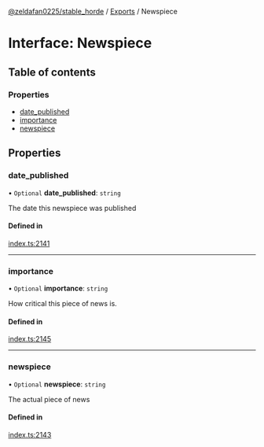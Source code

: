 [@zeldafan0225/stable_horde](../README.md) / [Exports](../modules.md) / Newspiece

# Interface: Newspiece

## Table of contents

### Properties

- [date\_published](Newspiece.md#date_published)
- [importance](Newspiece.md#importance)
- [newspiece](Newspiece.md#newspiece)

## Properties

### date\_published

• `Optional` **date\_published**: `string`

The date this newspiece was published

#### Defined in

[index.ts:2141](https://github.com/ZeldaFan0225/stable_horde/blob/da4b9dc/index.ts#L2141)

___

### importance

• `Optional` **importance**: `string`

How critical this piece of news is.

#### Defined in

[index.ts:2145](https://github.com/ZeldaFan0225/stable_horde/blob/da4b9dc/index.ts#L2145)

___

### newspiece

• `Optional` **newspiece**: `string`

The actual piece of news

#### Defined in

[index.ts:2143](https://github.com/ZeldaFan0225/stable_horde/blob/da4b9dc/index.ts#L2143)
